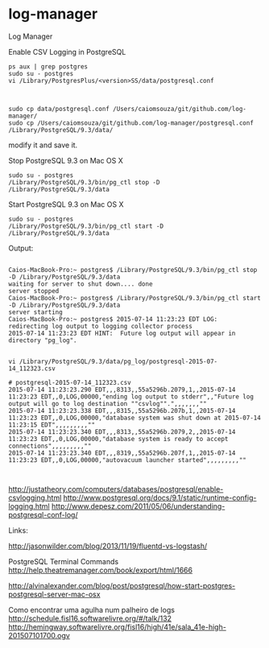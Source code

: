 # log-manager
Log Manager

Enable CSV Logging in PostgreSQL

```
ps aux | grep postgres
sudo su - postgres   
vi /Library/PostgresPlus/<version>SS/data/postgresql.conf
  
```  

```

sudo cp data/postgresql.conf /Users/caiomsouza/git/github.com/log-manager/
sudo cp /Users/caiomsouza/git/github.com/log-manager/postgresql.conf /Library/PostgreSQL/9.3/data/

```
  
  
modify it and save it.  

Stop PostgreSQL 9.3 on Mac OS X
```
sudo su - postgres
/Library/PostgreSQL/9.3/bin/pg_ctl stop -D /Library/PostgreSQL/9.3/data

```

Start PostgreSQL 9.3 on Mac OS X
```
sudo su - postgres
/Library/PostgreSQL/9.3/bin/pg_ctl start -D /Library/PostgreSQL/9.3/data

```

Output:

```

Caios-MacBook-Pro:~ postgres$ /Library/PostgreSQL/9.3/bin/pg_ctl stop -D /Library/PostgreSQL/9.3/data 
waiting for server to shut down.... done
server stopped
Caios-MacBook-Pro:~ postgres$ /Library/PostgreSQL/9.3/bin/pg_ctl start -D /Library/PostgreSQL/9.3/data 
server starting
Caios-MacBook-Pro:~ postgres$ 2015-07-14 11:23:23 EDT LOG:  redirecting log output to logging collector process
2015-07-14 11:23:23 EDT HINT:  Future log output will appear in directory "pg_log".


```

```
vi /Library/PostgreSQL/9.3/data/pg_log/postgresql-2015-07-14_112323.csv

# postgresql-2015-07-14_112323.csv
2015-07-14 11:23:23.290 EDT,,,8313,,55a5296b.2079,1,,2015-07-14 11:23:23 EDT,,0,LOG,00000,"ending log output to stderr",,"Future log output will go to log destination ""csvlog"".",,,,,,,""
2015-07-14 11:23:23.338 EDT,,,8315,,55a5296b.207b,1,,2015-07-14 11:23:23 EDT,,0,LOG,00000,"database system was shut down at 2015-07-14 11:23:15 EDT",,,,,,,,,""
2015-07-14 11:23:23.340 EDT,,,8313,,55a5296b.2079,2,,2015-07-14 11:23:23 EDT,,0,LOG,00000,"database system is ready to accept connections",,,,,,,,,""
2015-07-14 11:23:23.340 EDT,,,8319,,55a5296b.207f,1,,2015-07-14 11:23:23 EDT,,0,LOG,00000,"autovacuum launcher started",,,,,,,,,""



```


http://justatheory.com/computers/databases/postgresql/enable-csvlogging.html
http://www.postgresql.org/docs/9.1/static/runtime-config-logging.html
http://www.depesz.com/2011/05/06/understanding-postgresql-conf-log/

Links:

http://jasonwilder.com/blog/2013/11/19/fluentd-vs-logstash/

PostgreSQL Terminal Commands
http://help.theatremanager.com/book/export/html/1666

http://alvinalexander.com/blog/post/postgresql/how-start-postgres-postgresql-server-mac-osx

Como encontrar uma agulha num palheiro de logs 
http://schedule.fisl16.softwarelivre.org/#/talk/132
http://hemingway.softwarelivre.org/fisl16/high/41e/sala_41e-high-201507101700.ogv

